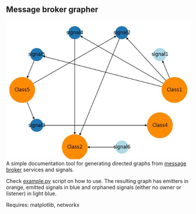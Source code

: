 ## Message broker grapher
![](./example.jpeg)
A simple documentation tool for generating directed graphs from [message broker](https://en.wikipedia.org/wiki/Message_broker) services and signals.

Check [example.py](./example.py) script on how to use. The resulting graph has emitters in orange, emitted signals in blue and orphaned signals (either no owner or listener) in light blue.

Requires:
matplotlib, networkx
